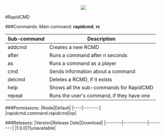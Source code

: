<p align="center">
  <img src="https://raw.githubusercontent.com/Gamecrafter/PocketMine-Plugins/master/RapidCMD/images/icon.png?raw=true"/>
</p>
#RapidCMD

###Commands:
Main command: **rapidcmd**, **rc**

|Sub-command|Description|
|-----------|-----------|
|addcmd|Creates a new RCMD|
|after|Runs a command after n seconds|
|as|Runs a command as a player|
|cmd|Sends information about a command|
|delcmd|Deletes a RCMD, if it exists|
|help|Shows all the sub-commands for RapidCMD|
|repeat|Runs the user's command, if they have one|

###Permissions:
|Node|Default|
|----|:-------:|
|rapidcmd.command.rapidcmd|op|

###Releases:
|Version|Release Date|Download|
|:-------:|------------|:--------:|
|1.0.0|?|unavailable|